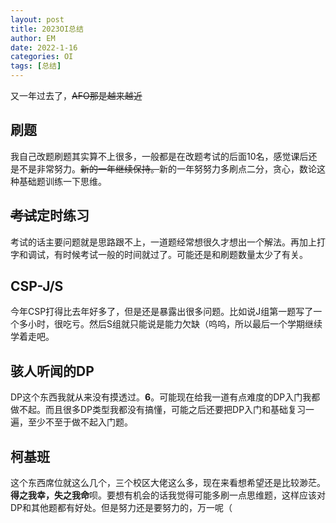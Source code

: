 ```yaml
---
layout: post
title: 2023OI总结
author: EM
date: 2022-1-16
categories: OI
tags: [总结]
---
```


又一年过去了，~~AFO那是越来越近~~

## 刷题

我自己改题刷题其实算不上很多，一般都是在改题考试的后面10名，感觉课后还是不是非常努力。~~新的一年继续保持。~~新的一年努努力多刷点二分，贪心，数论这种基础题训练一下思维。

## ~~考试~~定时练习

考试的话主要问题就是思路跟不上，一道题经常想很久才想出一个解法。再加上打字和调试，有时候考试一般的时间就过了。可能还是和刷题数量太少了有关。

## CSP-J/S

今年CSP打得比去年好多了，但是还是暴露出很多问题。比如说J组第一题写了一个多小时，很吃亏。然后S组就只能说是能力欠缺（呜呜，所以最后一个学期继续学着走吧。

## 骇人听闻的DP

DP这个东西我就从来没有摸透过。**6**。可能现在给我一道有点难度的DP入门我都做不起。而且很多DP类型我都没有搞懂，可能之后还要把DP入门和基础复习一遍，至少不至于做不起入门题。

## 柯基班

这个东西席位就这么几个，三个校区大佬这么多，现在来看想希望还是比较渺茫。**得之我幸，失之我命**呗。要想有机会的话我觉得可能多刷一点思维题，这样应该对DP和其他题都有好处。但是努力还是要努力的，万一呢（

